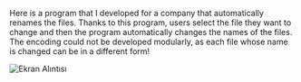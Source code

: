 Here is a program that I developed for a company that automatically renames the files. Thanks to this program, users select the file they want to change and then the program automatically changes the names of the files.
                      The encoding could not be developed modularly, as each file whose name is changed can be in a different form!

![Ekran Alıntısı](https://user-images.githubusercontent.com/48950686/90072927-f3e79380-dd00-11ea-82df-25b58004aeac.PNG)
